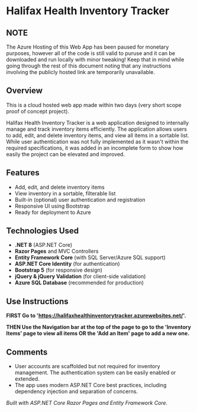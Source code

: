 # Halifax Health Inventory Tracker

## NOTE

The Azure Hosting of this Web App has been paused for monetary purposes, however all of the code is still valid to puruse and it can be downloaded and run locally with minor tweaking! Keep that in mind while going through the rest of this document noting that any instructions involving the publicly hosted link are temporarily unavailable.

## Overview

This is a cloud hosted web app made within two days (very short scope proof of concept project).

Halifax Health Inventory Tracker is a web application designed to internally manage and track inventory items efficiently. The application allows users to add, edit, and delete inventory items, and view all items in a sortable list. While user authentication was not fully implemented as it wasn't within the required specifications, it was added in an incomplete form to show how easily the project can be elevated and improved.

## Features

- Add, edit, and delete inventory items
- View inventory in a sortable, filterable list
- Built-in (optional) user authentication and registration
- Responsive UI using Bootstrap
- Ready for deployment to Azure

## Technologies Used

- **.NET 8** (ASP.NET Core)
- **Razor Pages** and MVC Controllers
- **Entity Framework Core** (with SQL Server/Azure SQL support)
- **ASP.NET Core Identity** (for authentication)
- **Bootstrap 5** (for responsive design)
- **jQuery & jQuery Validation** (for client-side validation)
- **Azure SQL Database** (recommended for production)

## Use Instructions

**FIRST Go to 'https://halifaxhealthinventorytracker.azurewebsites.net/'.**

**THEN Use the Navigation bar at the top of the page to go to the 'Inventory Items' page to view all items OR the 'Add an Item' page to add a new one.**

## Comments
- User accounts are scaffolded but not required for inventory management. The authentication system can be easily enabled or extended.
- The app uses modern ASP.NET Core best practices, including dependency injection and separation of concerns.

*Built with ASP.NET Core Razor Pages and Entity Framework Core.*
